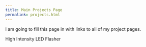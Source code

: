 ```yaml
---
title: Main Projects Page
permalink: projects.html
---
```


I am going to fill this page in with links to all of my project pages.

High Intensity LED Flasher


